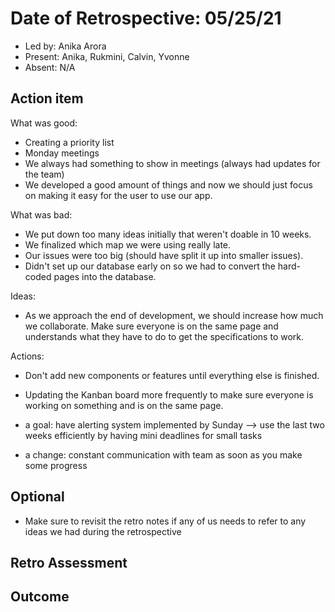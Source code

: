 # Date of Retrospective: 05/25/21

* Led by: Anika Arora
* Present: Anika, Rukmini, Calvin, Yvonne
* Absent: N/A

## Action item

What was good: 
* Creating a priority list 
* Monday meetings 
* We always had something to show in meetings (always had updates for the team) 
* We developed a good amount of things and now we should just focus on making it easy for the user to use our app. 

What was bad: 
* We put down too many ideas initially that weren't doable in 10 weeks. 
* We finalized which map we were using really late. 
* Our issues were too big (should have split it up into smaller issues). 
* Didn't set up our database early on so we had to convert the hard-coded pages into the database. 

Ideas: 
* As we approach the end of development, we should increase how much we collaborate. Make sure everyone is on the same page and understands what they have to 
    do to get the specifications to work. 

Actions:
* Don't add new components or features until everything else is finished. 
* Updating the Kanban board more frequently to make sure everyone is working on something and is on the same page. 


* a goal: have alerting system implemented by Sunday --> use the last two weeks efficiently by having mini deadlines for small tasks 
* a change: constant communication with team as soon as you make some progress 
  
## Optional

* Make sure to revisit the retro notes if any of us needs to refer to any ideas we had during the retrospective

## Retro Assessment


## Outcome
